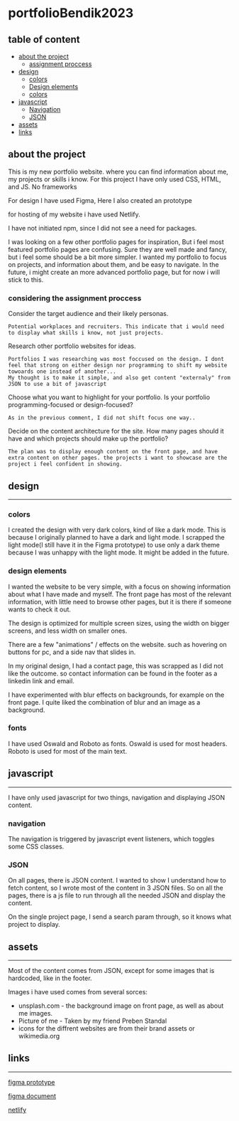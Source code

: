# portfolioBendik2023

## table of content

- [about the project](#about-the-project)
  - [assignment proccess](#considering-the-assignment-proccess)
- [design](#design)
  - [colors](#colors)
  - [Design elements](#design-elements)
  - [colors](#fonts)
- [javascript](#javascript)
  - [Navigation](#navigation)
  - [JSON](#json)
- [assets](#assets)
- [links](#links)

## about the project

This is my new portfolio website. where you can find information about me, my projects or skills i know.
For this project I have only used CSS, HTML, and JS. No frameworks

For design I have used Figma, Here I also created an prototype

for hosting of my website i have used Netlify.

I have not initiated npm, since I did not see a need for packages.

I was looking on a few other portfolio pages for inspiration, But i feel most featured portfolio pages are confusing. Sure they are well made and fancy, but i feel some should be a bit more simpler. I wanted my portfolio to focus on projects, and information about them, and be easy to navigate.
In the future, i might create an more advanced portfolio page, but for now i will stick to this.

### considering the assignment proccess

Consider the target audience and their likely personas.

    Potential workplaces and recruiters. This indicate that i would need to display what skills i know, not just projects.

Research other portfolio websites for ideas.

    Portfolios I was researching was most foccused on the design. I dont feel that strong on either design nor programming to shift my website towoards one instead of another...
    My thought is to make it simple, and also get content "externaly" from JSON to use a bit of javascript

Choose what you want to highlight for your portfolio. Is your portfolio programming-focused or design-focused?

    As in the previous comment, I did not shift focus one way..

Decide on the content architecture for the site. How many pages should it have and which projects should make up the portfolio?

    The plan was to display enough content on the front page, and have extra content on other pages. the projects i want to showcase are the project i feel confident in showing.

## design

---

### colors

I created the design with very dark colors, kind of like a dark mode. This is because I originally planned to have a dark and light mode.
I scrapped the light mode(I still have it in the Figma prototype) to use only a dark theme because I was unhappy with the light mode. It might be added in the future.

### design elements

I wanted the website to be very simple, with a focus on showing information about what I have made and myself.
The front page has most of the relevant information, with little need to browse other pages, but it is there if someone wants to check it out.

The design is optimized for multiple screen sizes, using the width on bigger screens, and less width on smaller ones.

There are a few "animations" / effects on the website. such as hovering on buttons for pc, and a side nav that slides in.

In my original design, I had a contact page, this was scrapped as I did not like the outcome. so contact information can be found in the footer as a linkedin link and email.

I have experimented with blur effects on backgrounds, for example on the front page. I quite liked the combination of blur and an image as a background.

### fonts

I have used Oswald and Roboto as fonts.
Oswald is used for most headers.
Roboto is used for most of the main text.

## javascript

---

I have only used javascript for two things, navigation and displaying JSON content.

### navigation

The navigation is triggered by javascript event listeners, which toggles some CSS classes.

### JSON

On all pages, there is JSON content. I wanted to show I understand how to fetch content, so I wrote most of the content in 3 JSON files.
So on all the pages, there is a js file to run through all the needed JSON and display the content.

On the single project page, I send a search param through, so it knows what project to display.

## assets

---

Most of the content comes from JSON, except for some images that is hardcoded, like in the footer.

Images i have used comes from several sorces:

- unsplash.com - the background image on front page, as well as about me images.
- Picture of me - Taken by my friend Preben Standal
- icons for the diffrent websites are from their brand assets or wikimedia.org

## links

---

[figma prototype](https://www.figma.com/proto/BpxNQeQktKxFrQ4Oolo2R6/new-portfolio?page-id=101%3A1988&node-id=101%3A2134&viewport=-4565%2C1736%2C0.23&scaling=min-zoom&starting-point-node-id=101%3A2134)

[figma document](https://www.figma.com/file/BpxNQeQktKxFrQ4Oolo2R6/new-portfolio?node-id=101%3A1988&t=OLvzFbCi7Ijeb1bt-1)

[netlify](bendikkvam.netlify.app)
